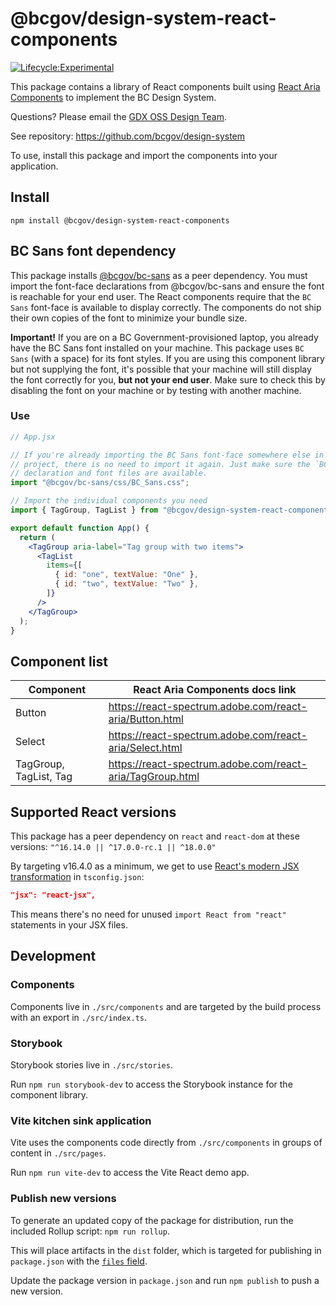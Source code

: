 # @bcgov/design-system-react-components

[![Lifecycle:Experimental](https://img.shields.io/badge/Lifecycle-Experimental-339999)](https://github.com/bcgov/repomountie/blob/master/doc/lifecycle-badges.md)

This package contains a library of React components built using [React Aria Components](https://react-spectrum.adobe.com/react-aria/react-aria-components.html) to implement the BC Design System.

Questions? Please email the <a href="mailto:DesignSystem@gov.bc.ca">GDX OSS Design Team</a>.

See repository: https://github.com/bcgov/design-system

To use, install this package and import the components into your application.

## Install

`npm install @bcgov/design-system-react-components`

## BC Sans font dependency

This package installs [@bcgov/bc-sans](https://www.npmjs.com/package/@bcgov/bc-sans) as a peer dependency. You must import the font-face declarations from @bcgov/bc-sans and ensure the font is reachable for your end user. The React components require that the `BC Sans` font-face is available to display correctly. The components do not ship their own copies of the font to minimize your bundle size.

**Important!** If you are on a BC Government-provisioned laptop, you already have the BC Sans font installed on your machine. This package uses `BC Sans` (with a space) for its font styles. If you are using this component library but not supplying the font, it's possible that your machine will still display the font correctly for you, **but not your end user**. Make sure to check this by disabling the font on your machine or by testing with another machine.

### Use

```jsx
// App.jsx

// If you're already importing the BC Sans font-face somewhere else in your
// project, there is no need to import it again. Just make sure the `BC Sans`
// declaration and font files are available.
import "@bcgov/bc-sans/css/BC_Sans.css";

// Import the individual components you need
import { TagGroup, TagList } from "@bcgov/design-system-react-components";

export default function App() {
  return (
    <TagGroup aria-label="Tag group with two items">
      <TagList
        items={[
          { id: "one", textValue: "One" },
          { id: "two", textValue: "Two" },
        ]}
      />
    </TagGroup>
  );
}
```

## Component list

| Component              | React Aria Components docs link                           |
| ---------------------- | --------------------------------------------------------- |
| Button                 | https://react-spectrum.adobe.com/react-aria/Button.html   |
| Select                 | https://react-spectrum.adobe.com/react-aria/Select.html   |
| TagGroup, TagList, Tag | https://react-spectrum.adobe.com/react-aria/TagGroup.html |

## Supported React versions

This package has a peer dependency on `react` and `react-dom` at these versions: `"^16.14.0 || ^17.0.0-rc.1 || ^18.0.0"`

By targeting v16.4.0 as a minimum, we get to use [React's modern JSX transformation](https://legacy.reactjs.org/blog/2020/09/22/introducing-the-new-jsx-transform.html) in `tsconfig.json`:

```json
"jsx": "react-jsx",
```

This means there's no need for unused `import React from "react"` statements in your JSX files.

## Development

### Components

Components live in `./src/components` and are targeted by the build process with an export in `./src/index.ts`.

### Storybook

Storybook stories live in `./src/stories`.

Run `npm run storybook-dev` to access the Storybook instance for the component library.

### Vite kitchen sink application

Vite uses the components code directly from `./src/components` in groups of content in `./src/pages`.

Run `npm run vite-dev` to access the Vite React demo app.

### Publish new versions

To generate an updated copy of the package for distribution, run the included Rollup script: `npm run rollup`.

This will place artifacts in the `dist` folder, which is targeted for publishing in `package.json` with the [`files` field](https://docs.npmjs.com/cli/v10/configuring-npm/package-json#files).

Update the package version in `package.json` and run `npm publish` to push a new version.
